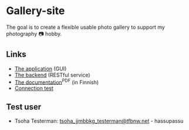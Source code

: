 Gallery-site
============

The goal is to create a flexible usable photo gallery to support my photography :camera: hobby.

## Links
 * [The application](http://gallery.tuhoojabotti.com) (GUI)
 * [The backend](https://secure.tuhoojabotti.com/gallery/photo/2) (RESTful service)
 * [The documentation](doc/dokumentaatio.pdf?raw=true)<sup>PDF</sup> (in Finnish)
 * [Connection test](http://gallery.tuhoojabotti.com/connectiontest.php)

## Test user
 * Tsoha Testerman: tsoha_jjmbbkg_testerman@tfbnw.net - hassupassu
